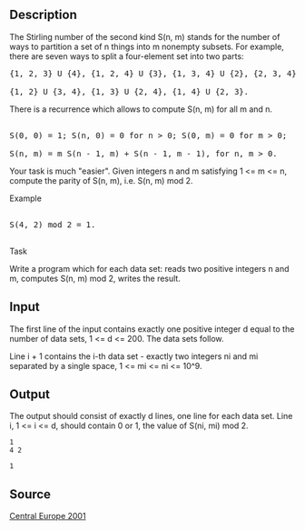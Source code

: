 <h2>Description</h2><p>The Stirling number of the second kind S(n, m) stands for the number of ways to partition a set of n things into m nonempty subsets. For example, there are seven ways to split a four-element set into two parts:
</p>
<pre>{1, 2, 3} U {4}, {1, 2, 4} U {3}, {1, 3, 4} U {2}, {2, 3, 4} U {1}
<br>{1, 2} U {3, 4}, {1, 3} U {2, 4}, {1, 4} U {2, 3}.</pre><p>
</p>
There is a recurrence which allows to compute S(n, m) for all m and n.
<pre><br>S(0, 0) = 1; S(n, 0) = 0 for n &gt; 0; S(0, m) = 0 for m &gt; 0;
<br>S(n, m) = m S(n - 1, m) + S(n - 1, m - 1), for n, m &gt; 0.</pre><p>
</p>
Your task is much "easier". Given integers n and m satisfying 1 &lt;= m &lt;= n, compute the parity of S(n, m), i.e. S(n, m) mod 2.


Example
<pre><br>S(4, 2) mod 2 = 1.
<br></pre><p>
</p>
Task

Write a program which for each data set:
reads two positive integers n and m,
computes S(n, m) mod 2,
writes the result.
<h2>Input</h2><p>The first line of the input contains exactly one positive integer d equal to the number of data sets, 1 &lt;= d &lt;= 200. The data sets follow.
</p>
Line i + 1 contains the i-th data set - exactly two integers ni and mi separated by a single space, 1 &lt;= mi &lt;= ni &lt;= 10^9.
<h2>Output</h2><p>The output should consist of exactly d lines, one line for each data set. Line i, 1 &lt;= i &lt;= d, should contain 0 or 1, the value of S(ni, mi) mod 2.</p><pre><code class="language-input1">1
4 2</code></pre><pre><code class="language-output1">1</code></pre><h2>Source</h2><a href="searchproblem?field=source&amp;key=Central+Europe+2001">Central Europe 2001</a>